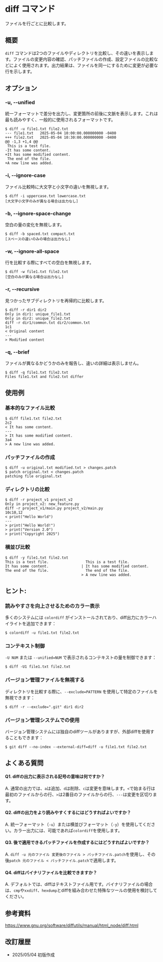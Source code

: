 # diff コマンド

ファイルを行ごとに比較します。

## 概要

`diff` コマンドは2つのファイルやディレクトリを比較し、その違いを表示します。ファイルの変更内容の確認、パッチファイルの作成、設定ファイルの比較などによく使用されます。出力結果は、ファイルを同一にするために変更が必要な行を示します。

## オプション

### **-u, --unified**

統一フォーマットで差分を出力し、変更箇所の前後に文脈を表示します。これは最も読みやすく、一般的に使用されるフォーマットです。

```console
$ diff -u file1.txt file2.txt
--- file1.txt	2025-05-04 10:00:00.000000000 -0400
+++ file2.txt	2025-05-04 10:30:00.000000000 -0400
@@ -1,3 +1,4 @@
 This is a test file.
-It has some content.
+It has some modified content.
 The end of the file.
+A new line was added.
```

### **-i, --ignore-case**

ファイル比較時に大文字と小文字の違いを無視します。

```console
$ diff -i uppercase.txt lowercase.txt
[大文字小文字のみが異なる場合は出力なし]
```

### **-b, --ignore-space-change**

空白の量の変化を無視します。

```console
$ diff -b spaced.txt compact.txt
[スペースの違いのみの場合は出力なし]
```

### **-w, --ignore-all-space**

行を比較する際にすべての空白を無視します。

```console
$ diff -w file1.txt file2.txt
[空白のみが異なる場合は出力なし]
```

### **-r, --recursive**

見つかったサブディレクトリを再帰的に比較します。

```console
$ diff -r dir1 dir2
Only in dir1: unique_file1.txt
Only in dir2: unique_file2.txt
diff -r dir1/common.txt dir2/common.txt
1c1
< Original content
---
> Modified content
```

### **-q, --brief**

ファイルが異なるかどうかのみを報告し、違いの詳細は表示しません。

```console
$ diff -q file1.txt file2.txt
Files file1.txt and file2.txt differ
```

## 使用例

### 基本的なファイル比較

```console
$ diff file1.txt file2.txt
2c2
< It has some content.
---
> It has some modified content.
3a4
> A new line was added.
```

### パッチファイルの作成

```console
$ diff -u original.txt modified.txt > changes.patch
$ patch original.txt < changes.patch
patching file original.txt
```

### ディレクトリの比較

```console
$ diff -r project_v1 project_v2
Only in project_v2: new_feature.py
diff -r project_v1/main.py project_v2/main.py
10c10,12
< print("Hello World")
---
> print("Hello World!")
> print("Version 2.0")
> print("Copyright 2025")
```

### 横並び比較

```console
$ diff -y file1.txt file2.txt
This is a test file.                 This is a test file.
It has some content.               | It has some modified content.
The end of the file.                 The end of the file.
                                   > A new line was added.
```

## ヒント:

### 読みやすさを向上させるためのカラー表示

多くのシステムには `colordiff` がインストールされており、diff出力にカラーハイライトを追加できます：

```console
$ colordiff -u file1.txt file2.txt
```

### コンテキスト制御

`-U NUM` または `--unified=NUM` で表示されるコンテキストの量を制御できます：

```console
$ diff -U1 file1.txt file2.txt
```

### バージョン管理ファイルを無視する

ディレクトリを比較する際に、`--exclude=PATTERN` を使用して特定のファイルを無視できます：

```console
$ diff -r --exclude=".git" dir1 dir2
```

### バージョン管理システムでの使用

バージョン管理システムには独自のdiffツールがありますが、外部diffを使用することもできます：

```console
$ git diff --no-index --external-diff=diff -u file1.txt file2.txt
```

## よくある質問

#### Q1. diffの出力に表示される記号の意味は何ですか？
A. 通常の出力では、`a`は追加、`d`は削除、`c`は変更を意味します。`<`で始まる行は最初のファイルからの行、`>`は2番目のファイルからの行、`---`は変更を区切ります。

#### Q2. diffの出力をより読みやすくするにはどうすればよいですか？
A. 統一フォーマット（`-u`）または横並びフォーマット（`-y`）を使用してください。カラー出力には、可能であれば`colordiff`を使用します。

#### Q3. 後で適用できるパッチファイルを作成するにはどうすればよいですか？
A. `diff -u 元のファイル 変更後のファイル > パッチファイル.patch`を使用し、その後`patch 元のファイル < パッチファイル.patch`で適用します。

#### Q4. diffはバイナリファイルを比較できますか？
A. デフォルトでは、diffはテキストファイル用です。バイナリファイルの場合は、`cmp`や`xxdiff`、`hexdump`とdiffを組み合わせた特殊なツールの使用を検討してください。

## 参考資料

https://www.gnu.org/software/diffutils/manual/html_node/diff.html

## 改訂履歴

- 2025/05/04 初版作成